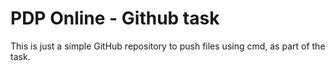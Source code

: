 # PDP Online - Github task
This is just a simple GitHub repository to push files using cmd, as part of the task.
